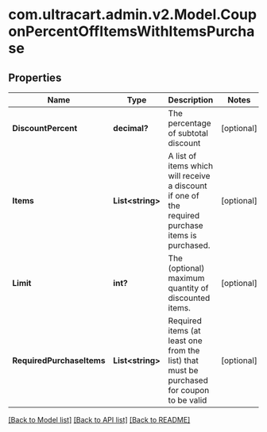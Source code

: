 # com.ultracart.admin.v2.Model.CouponPercentOffItemsWithItemsPurchase
## Properties

Name | Type | Description | Notes
------------ | ------------- | ------------- | -------------
**DiscountPercent** | **decimal?** | The percentage of subtotal discount | [optional] 
**Items** | **List&lt;string&gt;** | A list of items which will receive a discount if one of the required purchase items is purchased. | [optional] 
**Limit** | **int?** | The (optional) maximum quantity of discounted items. | [optional] 
**RequiredPurchaseItems** | **List&lt;string&gt;** | Required items (at least one from the list) that must be purchased for coupon to be valid | [optional] 


[[Back to Model list]](../README.md#documentation-for-models) [[Back to API list]](../README.md#documentation-for-api-endpoints) [[Back to README]](../README.md)

